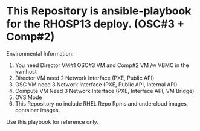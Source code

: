 # This Repository is ansible-playbook for the RHOSP13 deploy. (OSC#3 + Comp#2)

Environmental Information:
1) You need Director VM#1 OSC#3 VM and Comp#2 VM /w VBMC in the kvmhost
2) Director VM need 2 Network Interface (PXE, Public API)
3) OSC VM need 3 Network Interface (PXE, Public API, Internal API)
4) Compute VM Need 3 Network Interface (PXE, Interface API, VM Bridge)
5) OVS Mode
6) This Repository no include RHEL Repo Rpms and undercloud images, container images.
   
Use this playbook for reference only.
